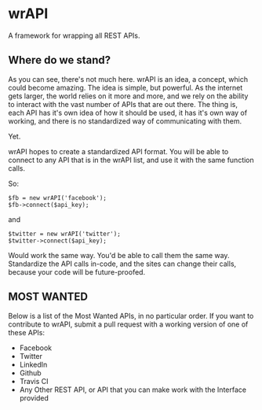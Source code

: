 # wrAPI

A framework for wrapping all REST APIs.

## Where do we stand?

As you can see, there's not much here. wrAPI is an idea, a concept, which could become amazing. The idea is simple, but powerful. As the internet gets larger, the world relies on it more and more, and we rely on the ability to interact with the vast number of APIs that are out there. The thing is, each API has it's own idea of how it should be used, it has it's own way of working, and there is no standardized way of communicating with them.

Yet.

wrAPI hopes to create a standardized API format. You will be able to connect to any API that is in the wrAPI list, and use it with the same function calls.

So:

```
$fb = new wrAPI('facebook');
$fb->connect($api_key);
```

and

```
$twitter = new wrAPI('twitter');
$twitter->connect($api_key);
```

Would work the same way. You'd be able to call them the same way. Standardize the API calls in-code, and the sites can change their calls, because your code will be future-proofed.

## MOST WANTED

Below is a list of the Most Wanted APIs, in no particular order. If you want to contribute to wrAPI, submit a pull request with a working version of one of these APIs:

* Facebook
* Twitter
* LinkedIn
* Github
* Travis CI
* Any Other REST API, or API that you can make work with the Interface provided
